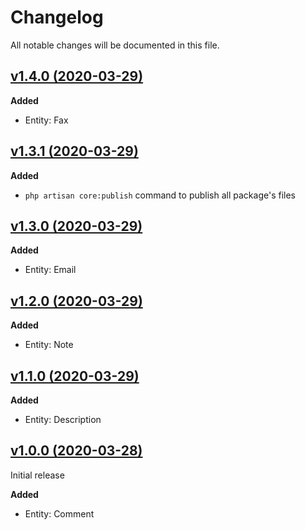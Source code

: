 # Changelog

All notable changes will be documented in this file.

## [v1.4.0 (2020-03-29)](https://github.com/nesiasoft/core/compare/v1.3.1...v1.4.0)

**Added**

- Entity: Fax

## [v1.3.1 (2020-03-29)](https://github.com/nesiasoft/core/compare/v1.3.0...v1.3.1)

**Added**

- `php artisan core:publish` command to publish all package's files

## [v1.3.0 (2020-03-29)](https://github.com/nesiasoft/core/compare/v1.2.0...v1.3.0)

**Added**

- Entity: Email

## [v1.2.0 (2020-03-29)](https://github.com/nesiasoft/core/compare/v1.1.0...v1.2.0)

**Added**

- Entity: Note

## [v1.1.0 (2020-03-29)](https://github.com/nesiasoft/core/compare/v1.0.0...v1.1.0)

**Added**

- Entity: Description

## [v1.0.0 (2020-03-28)](https://github.com/nesiasoft/core/releases/tag/v1.0.0)

Initial release

**Added**

- Entity: Comment
